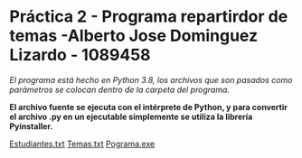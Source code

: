 # Práctica 2 - Programa repartirdor de temas -Alberto Jose Dominguez Lizardo - 1089458

_El programa está hecho en Python 3.8, los archivos que son pasados como parámetros se colocan dentro de la carpeta del programa._

__El archivo fuente se ejecuta con el intérprete de Python, y para convertir el archivo .py en un ejecutable simplemente se utiliza la librería Pyinstaller.__

[Estudiantes.txt](Estudiantes.txt)
[Temas.txt](Temas.txt)
[Pograma.exe](programa.exe)